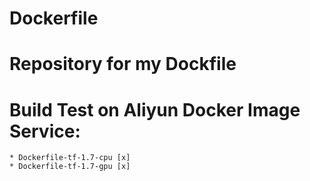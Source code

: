 # Dockerfile

# Repository for my Dockfile

# Build Test on Aliyun Docker Image Service:
    * Dockerfile-tf-1.7-cpu [x]
    * Dockerfile-tf-1.7-gpu [x]
